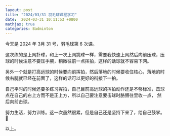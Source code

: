 ```yaml
---
layout: post
title: "2024/03/31 羽毛球课程学习"
date:  2024-03-31 10:11:53 +0800
mathjax: true
categories: Badminton
---
```


今天是 2024 年 3月 31 号，羽毛球第 6 次课。

这次练的是上网扑球，和上一次上网挑球一样，需要我快速上网然后向前压球，压球的时候注意不要压手腕，稍微往前一点挥拍，这样的话球就不容易下网。

另外一个就是打高远球的时候要向前挥拍，然后落地的时候要收住核心，落地的时候右腿就已经在前面了，这样的话可以更好的衔接下一拍。

自己平时的时候还要多练习挥拍，自己目前高远球的挥拍动作还是不够标准，击球点在自己的右上方而不是正上方，所以自己要注意要击球时胳膊往里收一点，
然后向前击球。

努力生活，努力训练。这一次虽然很累，但是自己还是坚持下来了，给自己鼓掌。💪

以上。
